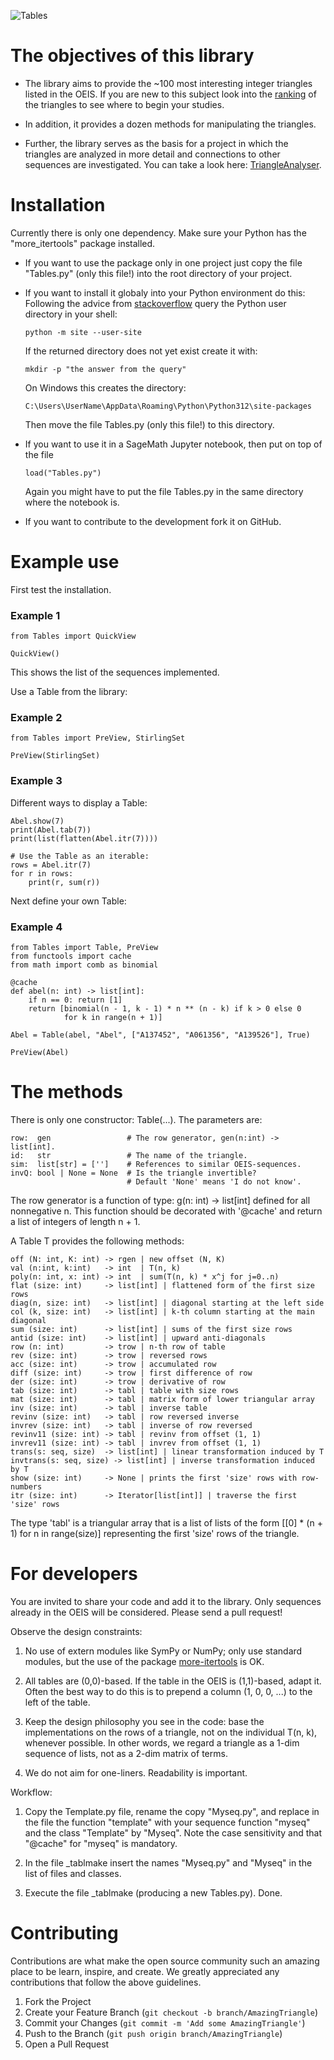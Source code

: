 ![Tables](imag/IntegerTrianglesPy.png)

# The objectives of this library

* The library aims to provide the ~100 most interesting integer triangles listed in the OEIS. If you are new to this subject look into the [ranking](https://github.com/PeterLuschny/table/blob/main/src/Ranking.txt) of the triangles to see where to begin your studies.

* In addition, it provides a dozen methods for manipulating the triangles.

* Further, the library serves as the basis for a project in which the triangles are analyzed in more detail and connections to other sequences are investigated.  You can take a look here: [TriangleAnalyser](https://luschny.de/math/oeis/Abel.html).

# Installation

Currently there is only one dependency. Make sure your Python has the "more_itertools" package installed.

* If you want to use the package only in one project just copy the file "Tables.py" (only this file!) into the root directory of your project.

* If you want to install it globaly into your Python environment do this: Following the advice from [stackoverflow](https://stackoverflow.com/a/16196400) query the Python user directory in your shell:

      python -m site --user-site

  If the returned directory does not yet exist create it with:

      mkdir -p "the answer from the query"

  On Windows this creates the directory:

      C:\Users\UserName\AppData\Roaming\Python\Python312\site-packages

  Then move the file Tables.py (only this file!) to this directory.

* If you want to use it in a SageMath Jupyter notebook, then put on top of the file

      load("Tables.py")

  Again you might have to put the file Tables.py in the same directory where the notebook is.

* If you want to contribute to the development fork it on GitHub.


# Example use

First test the installation.

 ### Example 1
    from Tables import QuickView

    QuickView()

This shows the list of the sequences implemented.

Use a Table from the library:

 ### Example 2
    from Tables import PreView, StirlingSet

    PreView(StirlingSet)

### Example 3

Different ways to display a Table:

    Abel.show(7)
    print(Abel.tab(7))
    print(list(flatten(Abel.itr(7))))

    # Use the Table as an iterable:
    rows = Abel.itr(7)
    for r in rows:
        print(r, sum(r))

Next define your own Table:

 ### Example 4
    from Tables import Table, PreView
    from functools import cache
    from math import comb as binomial

    @cache
    def abel(n: int) -> list[int]:
        if n == 0: return [1]
        return [binomial(n - 1, k - 1) * n ** (n - k) if k > 0 else 0
                for k in range(n + 1)]

    Abel = Table(abel, "Abel", ["A137452", "A061356", "A139526"], True)

    PreView(Abel)


# The methods

There is only one constructor: Table(...). The parameters are:

    row:  gen                 # The row generator, gen(n:int) -> list[int].
    id:   str                 # The name of the triangle.
    sim:  list[str] = ['']    # References to similar OEIS-sequences.
    invQ: bool | None = None  # Is the triangle invertible?
                              # Default 'None' means 'I do not know'.

The row generator is a function of type: g(n: int) -> list[int] defined for all nonnegative n.
This function should be decorated with '@cache' and return a list of integers of length n + 1.

A Table T provides the following methods:

    off (N: int, K: int) -> rgen | new offset (N, K)
    val (n:int, k:int)   -> int  | T(n, k)
    poly(n: int, x: int) -> int  | sum(T(n, k) * x^j for j=0..n)
    flat (size: int)     -> list[int] | flattened form of the first size rows
    diag(n, size: int)   -> list[int] | diagonal starting at the left side
    col (k, size: int)   -> list[int] | k-th column starting at the main diagonal
    sum (size: int)      -> list[int] | sums of the first size rows
    antid (size: int)    -> list[int] | upward anti-diagonals
    row (n: int)         -> trow | n-th row of table
    rev (size: int)      -> trow | reversed rows
    acc (size: int)      -> trow | accumulated row 
    diff (size: int)     -> trow | first difference of row
    der (size: int)      -> trow | derivative of row
    tab (size: int)      -> tabl | table with size rows
    mat (size: int)      -> tabl | matrix form of lower triangular array
    inv (size: int)      -> tabl | inverse table
    revinv (size: int)   -> tabl | row reversed inverse
    invrev (size: int)   -> tabl | inverse of row reversed
    revinv11 (size: int) -> tabl | revinv from offset (1, 1)
    invrev11 (size: int) -> tabl | invrev from offset (1, 1)
    trans(s: seq, size)  -> list[int] | linear transformation induced by T
    invtrans(s: seq, size) -> list[int] | inverse transformation induced by T
    show (size: int)     -> None | prints the first 'size' rows with row-numbers
    itr (size: int)      -> Iterator[list[int]] | traverse the first 'size' rows

The type 'tabl' is a triangular array that is a list of lists of the form
[[0] * (n + 1) for n in range(size)] representing the first 'size' rows of
the triangle.


# For developers

You are invited to share your code and add it to the library. Only sequences already in the OEIS will be considered. Please send a pull request!

Observe the design constraints:

  1) No use of extern modules like SymPy or NumPy; only use standard modules, but the use of the package [more-itertools](https://pypi.org/project/more-itertools/) is OK.

  2) All tables are (0,0)-based. If the table in the OEIS is (1,1)-based, adapt it. Often the best way to do this is to prepend a column (1, 0, 0, ...) to the left of the table.

  3) Keep the design philosophy you see in the code: base the implementations on the rows of a triangle, not on the individual T(n, k), whenever possible. In other words, we regard a triangle as a 1-dim sequence of lists, not as a 2-dim matrix of terms.

  4) We do not aim for one-liners. Readability is important.

Workflow:

  1) Copy the Template.py file, rename the copy "Myseq.py", and replace in the file the function "template" with your sequence function "myseq" and the class "Template" by "Myseq". Note the case sensitivity and that "@cache" for "myseq" is mandatory.

  2) In the file _tablmake insert the names "Myseq.py" and "Myseq" in the list of files and classes.

  3) Execute the file _tablmake (producing a new Tables.py). Done.


# Contributing

Contributions are what make the open source community such an amazing place to be learn, inspire, and create. We greatly appreciated any contributions that follow the above guidelines.

  1) Fork the Project
  2) Create your Feature Branch (`git checkout -b branch/AmazingTriangle`)
  3) Commit your Changes (`git commit -m 'Add some AmazingTriangle'`)
  4) Push to the Branch (`git push origin branch/AmazingTriangle`)
  5) Open a Pull Request
